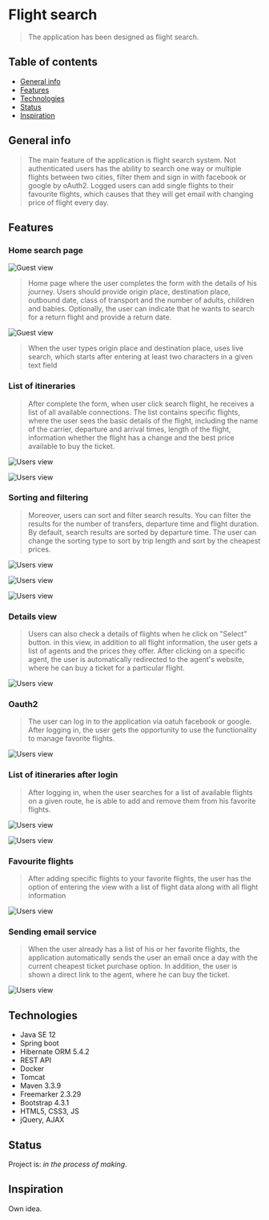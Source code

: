 # Flight search
> The application has been designed as flight search.

## Table of contents
* [General info](#general-info)
* [Features](#features)
* [Technologies](#technologies)
* [Status](#status)
* [Inspiration](#inspiration)

## General info
>The main feature of the application is flight search system. Not authenticated users has the ability to search one way or multiple flights between two cities, filter them and sign in with facebook or google by oAuth2. 
Logged users can add single flights to their favourite flights, which causes that they will get email with changing price of flight every day.

## Features

### Home search page
![Guest view](./docs/homeSite.png) 
>  Home page where the user completes the form with the details of his journey. 
>Users should provide origin place, destination place, outbound date, class of transport and the number of adults, children and babies. 
>Optionally, the user can indicate that he wants to search for a return flight and provide a return date.

![Guest view](./docs/autocomplete.png) 
>When the user types origin place and destination place, uses live search, which starts after entering at least two characters in a given text field 

### List of itineraries
> After complete the form, when user click search flight, he receives a list of all available connections. 
>The list contains specific flights, where the user sees the basic details of the flight, including the name of the carrier, 
>departure and arrival times, length of the flight, information whether the flight has a change and the best price available to buy the ticket.

![Users view](./docs/oneWayListOfFlightsView.png) 

![Users view](./docs/multipleFlightsListView.png) 

### Sorting and filtering

>Moreover, users can sort and filter search results. You can filter the results for the number of transfers, departure time and flight duration. 
>By default, search results are sorted by departure time. 
>The user can change the sorting type to sort by trip length and sort by the cheapest prices.

![Users view](./docs/filerWorking2.png) 

![Users view](./docs/filterWorking.png) 

![Users view](./docs/noResultView.png) 

### Details view

>Users can also check a details of flights when he click on "Select" button. 
in this view, in addition to all flight information, the user gets a list of agents and the prices they offer. 
>After clicking on a specific agent, the user is automatically redirected to the agent's website, where he can buy a ticket for a particular flight.

![Users view](./docs/detailsView.png) 

### Oauth2

> The user can log in to the application via oatuh facebook or google.
> After logging in, the user gets the opportunity to use the functionality to manage favorite flights. 

![Users view](./docs/modalView.png) 

### List of itineraries after login

>  After logging in, when the user searches for a list of available flights on a given route, he is able to add and remove them from his favorite flights.

![Users view](./docs/listOfFlightsAfterLogIn.png) 

![Users view](./docs/viewAfterAddingToFavourite.png) 

### Favourite flights 

>  After adding specific flights to your favorite flights, the user has the option of entering the view with a list of flight data along with all flight information

![Users view](./docs/favouriteFlightsView.png) 

### Sending email service 

>  When the user already has a list of his or her favorite flights, the application automatically sends the user an email once a day with the current cheapest ticket purchase option. 
In addition, the user is shown a direct link to the agent, where he can buy the ticket. 

![Users view](./docs/emailView.png) 
 

## Technologies
* Java SE 12
* Spring boot
* Hibernate ORM 5.4.2
* REST API
* Docker
* Tomcat
* Maven 3.3.9
* Freemarker 2.3.29
* Bootstrap 4.3.1
* HTML5, CSS3, JS
* jQuery, AJAX

## Status
Project is: _in the process of making_.

## Inspiration
Own idea.